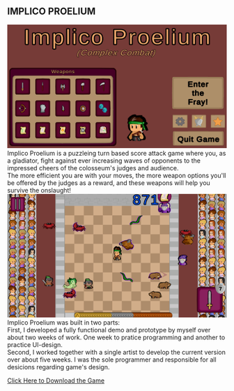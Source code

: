 ## IMPLICO PROELIUM
<img src="images/IP_2.png?raw=true"/>
Implico Proelium is a puzzleing turn based score attack game where you, as a gladiator, fight against ever increasing waves of opponents to the impressed cheers of the colosseum's judges and audience.<br>
The more efficient you are with your moves, the more weapon options you'll be offered by the judges as a reward, and these weapons will help you survive the onslaught!
<br>
<img src="images/IP_1.png?raw=true"/>
<br>
Implico Proelium was built in two parts:<br>
First, I developed a fully functional demo and prototype by myself over about two weeks of work. One week to pratice programming and another to practice UI-design. <br>
Second, I worked together with a single artist to develop the current version over about five weeks. I was the sole programmer and responsible for all desicions regarding game's design.<br>

[Click Here to Download the Game](https://drive.google.com/file/d/1Z9oeFaXli8mzh_VKcStjMZLlESPXGq78/view?usp=drive_link)
